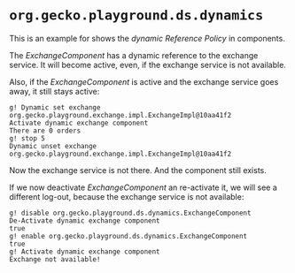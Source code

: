 # `org.gecko.playground.ds.dynamics`

This is an example for shows the *dynamic Reference Policy* in components.

The *ExchangeComponent* has a dynamic reference to the exchange service. It will become active, even, if the exchange service is not available.

Also, if the *ExchangeComponent* is active and the exchange service goes away, it still stays active:

```
g! Dynamic set exchange org.gecko.playground.exchange.impl.ExchangeImpl@10aa41f2
Activate dynamic exchange component
There are 0 orders
g! stop 5
Dynamic unset exchange org.gecko.playground.exchange.impl.ExchangeImpl@10aa41f2
```

Now the exchange service is not there. And the component still exists.

If we now deactivate *ExchangeComponent* an re-activate it, we will see a different log-out, because the exchange service is not available:

```
g! disable org.gecko.playground.ds.dynamics.ExchangeComponent
De-Activate dynamic exchange component
true
g! enable org.gecko.playground.ds.dynamics.ExchangeComponent
true
g! Activate dynamic exchange component
Exchange not available!
```

